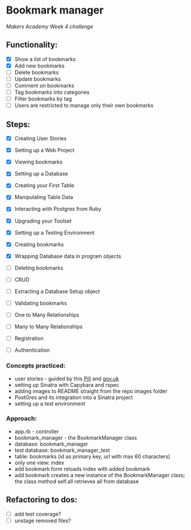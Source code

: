 # Bookmark manager

_Makers Academy Week 4 challenge_

## Functionality:

- [x] Show a list of bookmarks
- [x] Add new bookmarks
- [ ] Delete bookmarks
- [ ] Update bookmarks
- [ ] Comment on bookmarks
- [ ] Tag bookmarks into categories
- [ ] Filter bookmarks by tag
- [ ] Users are restricted to manage only their own bookmarks

## Steps:

- [x] Creating User Stories
- [x] Setting up a Web Project
- [x] Viewing bookmarks
- [x] Setting up a Database
- [x] Creating your First Table
- [x] Manipulating Table Data
- [x] Interacting with Postgres from Ruby
- [x] Upgrading your Toolset
- [x] Setting up a Testing Environment
- [x] Creating bookmarks
- [x] Wrapping Database data in program objects
- [ ] Deleting bookmarks
- [ ] CRUD
- [ ] Extracting a Database Setup object
- [ ] Validating bookmarks
- [ ] One to Many Relationships
- [ ] Many to Many Relationships
- [ ] Registration
- [ ] Authentication


### Concepts practiced:

- user stories - guided by this [Pill](https://github.com/makersacademy/course/blob/master/pills/user_stories.md) and [gov.uk](https://www.gov.uk/service-manual/agile-delivery/writing-user-stories)
- setting up Sinatra with Capybara and rspec
- adding images to README straight from the repo images folder
- PostGres and its integration into a Sinatra project
- setting up a test environment


### Approach:

- app.rb - controller
- bookmark_manager - the BookmarkManager class
- database: bookmark_manager
- test database: bookmark_manager_test
- table: bookmarks (id as primary key, url with max 60 characters)
- only one view: index
- add bookmark form reloads index with added bookmark
- add bookmark creates a new instance of the BookmarkManager class; the class method self.all retrieves all from database


## Refactoring to dos:

- [ ] add test coverage?
- [ ] unstage removed files?
